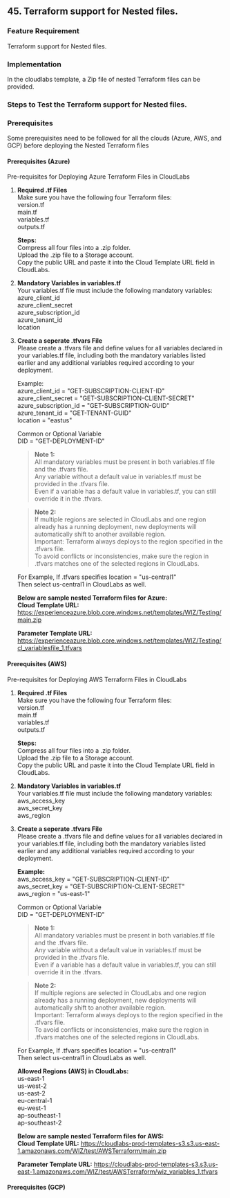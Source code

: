 ## 45. Terraform support for Nested files. 

### Feature Requirement

Terraform support for Nested files. 

### Implementation

In the cloudlabs template, a Zip file of nested Terraform files can be provided.

### Steps to Test the Terraform support for Nested files. 

### Prerequisites

Some prerequisites need to be followed for all the clouds (Azure, AWS, and GCP) before deploying the Nested Terraform files

#### Prerequisites (Azure) 

Pre-requisites for Deploying Azure Terraform Files in CloudLabs
      
1. **Required .tf Files** </br>
   Make sure you have the following four Terraform files: </br>
   version.tf </br>
   main.tf </br>
   variables.tf </br>
   outputs.tf </br>
      
   **Steps:** </br>
   Compress all four files into a .zip folder. </br>
   Upload the .zip file to a Storage account. </br>
   Copy the public URL and paste it into the Cloud Template URL field in CloudLabs. </br>
      
2. **Mandatory Variables in variables.tf** </br>
    Your variables.tf file must include the following mandatory variables: </br>
    azure_client_id </br>
    azure_client_secret </br>
    azure_subscription_id </br>
    azure_tenant_id </br>
    location </br>
      
3. **Create a seperate .tfvars File** </br>
   Please create a .tfvars file and define values for all variables declared in your variables.tf file, including both the mandatory variables listed earlier and any additional variables required according to your deployment. </br>

   Example: </br>
   azure_client_id       = "GET-SUBSCRIPTION-CLIENT-ID" </br>
   azure_client_secret   = "GET-SUBSCRIPTION-CLIENT-SECRET" </br>
   azure_subscription_id = "GET-SUBSCRIPTION-GUID" </br>
   azure_tenant_id       = "GET-TENANT-GUID" </br>
   location              = "eastus" </br>
      
   Common or Optional Variable  </br>
   DID = "GET-DEPLOYMENT-ID" </br>
   
      
   >**Note 1:** </br>
   All mandatory variables must be present in both variables.tf file and the .tfvars file. </br>
   Any variable without a default value in variables.tf must be provided in the .tfvars file. </br>
   Even if a variable has a default value in variables.tf, you can still override it in the .tfvars. </br>
      
   >**Note 2:** </br> 
   If multiple regions are selected in CloudLabs and one region already has a running deployment, new deployments will automatically shift to another available region. </br>
   Important: Terraform always deploys to the region specified in the .tfvars file. </br>
   To avoid conflicts or inconsistencies, make sure the region in .tfvars matches one of the selected regions in CloudLabs. </br>
      
   For Example, If .tfvars specifies location = "us-central1" </br>
   Then select us-central1 in CloudLabs as well. </br>

   **Below are sample nested Terraform files for Azure:** </br>
   **Cloud Template URL:** 
   https://experienceazure.blob.core.windows.net/templates/WIZ/Testing/main.zip </br>

   **Parameter Template URL:** 
   https://experienceazure.blob.core.windows.net/templates/WIZ/Testing/cl_variablesfile_1.tfvars </br>
 
#### Prerequisites (AWS) 

Pre-requisites for Deploying AWS Terraform Files in CloudLabs
      
1. **Required .tf Files** </br>
   Make sure you have the following four Terraform files: </br>
   version.tf </br>
   main.tf </br>
   variables.tf </br>
   outputs.tf </br>
      
   **Steps:** </br>
   Compress all four files into a .zip folder. </br>
   Upload the .zip file to a Storage account. </br>
   Copy the public URL and paste it into the Cloud Template URL field in CloudLabs. </br>
      
2. **Mandatory Variables in variables.tf** </br>
    Your variables.tf file must include the following mandatory variables: </br>
    aws_access_key </br>
    aws_secret_key </br>
    aws_region </br>
       
3. **Create a seperate .tfvars File** </br>
   Please create a .tfvars file and define values for all variables declared in your variables.tf file, including both the mandatory variables listed earlier and any additional variables required according to your deployment. </br>

   **Example:** </br>
   aws_access_key = "GET-SUBSCRIPTION-CLIENT-ID" </br> 
   aws_secret_key = "GET-SUBSCRIPTION-CLIENT-SECRET" </br> 
   aws_region = "us-east-1"
      
   Common or Optional Variable </br>
   DID = "GET-DEPLOYMENT-ID" </br>
   
      
   >**Note 1:** </br>
   All mandatory variables must be present in both variables.tf file and the .tfvars file. </br>
   Any variable without a default value in variables.tf must be provided in the .tfvars file. </br>
   Even if a variable has a default value in variables.tf, you can still override it in the .tfvars. </br>
      
   >**Note 2:** </br> 
   If multiple regions are selected in CloudLabs and one region already has a running deployment, new deployments will automatically shift to another available region. </br>
   Important: Terraform always deploys to the region specified in the .tfvars file. </br>
   To avoid conflicts or inconsistencies, make sure the region in .tfvars matches one of the selected regions in CloudLabs. </br>
      
   For Example, If .tfvars specifies location = "us-central1" </br>
   Then select us-central1 in CloudLabs as well. </br>
       
   **Allowed Regions (AWS) in CloudLabs:** </br>
   us-east-1 </br>
   us-west-2 </br>
   us-east-2 </br>
   eu-central-1 </br>
   eu-west-1 </br>
   ap-southeast-1 </br>
   ap-southeast-2 </br>

   **Below are sample nested Terraform files for AWS:** </br>
   **Cloud Template URL:** 
   https://cloudlabs-prod-templates-s3.s3.us-east-1.amazonaws.com/WIZ/test/AWSTerraform/main.zip </br>

   **Parameter Template URL:** 
   https://cloudlabs-prod-templates-s3.s3.us-east-1.amazonaws.com/WIZ/test/AWSTerraform/wiz_variables_1.tfvars </br>


#### Prerequisites (GCP) 
